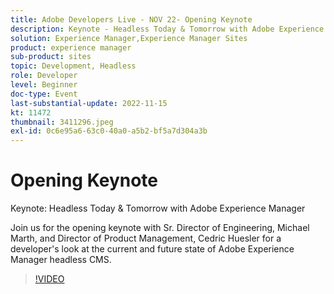 ```yaml
---
title: Adobe Developers Live - NOV 22- Opening Keynote
description: Keynote - Headless Today & Tomorrow with Adobe Experience ManagerJoin us for the opening keynote with Sr. Director of Engineering, Michael Marth, and Director of Product Management, Cedric Huesler for a developer's look at the current and future state of Adobe Experience Manager headless CMS.
solution: Experience Manager,Experience Manager Sites
product: experience manager
sub-product: sites
topic: Development, Headless
role: Developer
level: Beginner
doc-type: Event
last-substantial-update: 2022-11-15
kt: 11472
thumbnail: 3411296.jpeg
exl-id: 0c6e95a6-63c0-40a0-a5b2-bf5a7d304a3b
---
```

# Opening Keynote

Keynote: Headless Today & Tomorrow with Adobe Experience Manager

Join us for the opening keynote with Sr. Director of Engineering, Michael Marth, and Director of Product Management, Cedric Huesler for a developer's look at the current and future state of Adobe Experience Manager headless CMS.

>[!VIDEO](https://video.tv.adobe.com/v/3411296/?quality=12&learn=on)
